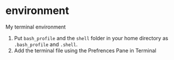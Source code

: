 # environment
My terminal environment 

1) Put `bash_profile` and the `shell` folder in your home directory as `.bash_profile` and `.shell`. 
2) Add the terminal file using the Prefrences Pane in Terminal
